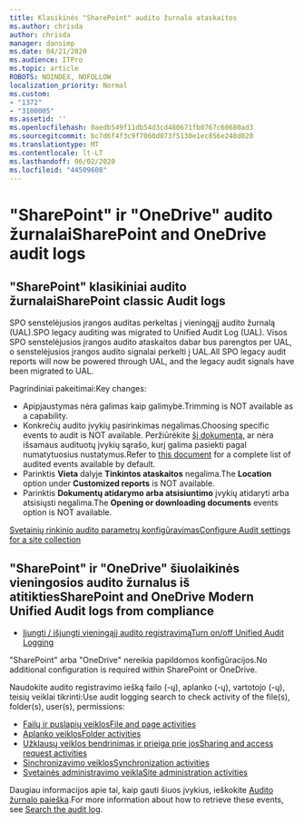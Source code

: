 ```yaml
---
title: Klasikinės "SharePoint" audito žurnalo ataskaitos
ms.author: chrisda
author: chrisda
manager: dansimp
ms.date: 04/21/2020
ms.audience: ITPro
ms.topic: article
ROBOTS: NOINDEX, NOFOLLOW
localization_priority: Normal
ms.custom:
- "1372"
- "3100005"
ms.assetid: ''
ms.openlocfilehash: 0aedb549f11db54d3cd480671fb0767c60680ad3
ms.sourcegitcommit: bc7d6f4f3c9f7060d073f5130e1ec856e248d020
ms.translationtype: MT
ms.contentlocale: lt-LT
ms.lasthandoff: 06/02/2020
ms.locfileid: "44509608"
---
```

# <a name="sharepoint-and-onedrive-audit-logs"></a><span data-ttu-id="283d6-102">"SharePoint" ir "OneDrive" audito žurnalai</span><span class="sxs-lookup"><span data-stu-id="283d6-102">SharePoint and OneDrive audit logs</span></span>

## <a name="sharepoint-classic-audit-logs"></a><span data-ttu-id="283d6-103">"SharePoint" klasikiniai audito žurnalai</span><span class="sxs-lookup"><span data-stu-id="283d6-103">SharePoint classic Audit logs</span></span>

<span data-ttu-id="283d6-104">SPO senstelėjusios įrangos auditas perkeltas į vieningąjį audito žurnalą (UAL).</span><span class="sxs-lookup"><span data-stu-id="283d6-104">SPO legacy auditing was migrated to Unified Audit Log (UAL).</span></span> <span data-ttu-id="283d6-105">Visos SPO senstelėjusios įrangos audito ataskaitos dabar bus parengtos per UAL, o senstelėjusios įrangos audito signalai perkelti į UAL.</span><span class="sxs-lookup"><span data-stu-id="283d6-105">All SPO legacy audit reports will now be powered through UAL, and the legacy audit signals have been migrated to UAL.</span></span>

<span data-ttu-id="283d6-106">Pagrindiniai pakeitimai:</span><span class="sxs-lookup"><span data-stu-id="283d6-106">Key changes:</span></span>

* <span data-ttu-id="283d6-107">Apipjaustymas nėra galimas kaip galimybė.</span><span class="sxs-lookup"><span data-stu-id="283d6-107">Trimming is NOT available as a capability.</span></span>
* <span data-ttu-id="283d6-108">Konkrečių audito įvykių pasirinkimas negalimas.</span><span class="sxs-lookup"><span data-stu-id="283d6-108">Choosing specific events to audit is NOT available.</span></span> <span data-ttu-id="283d6-109">Peržiūrėkite [šį dokumentą,](https://docs.microsoft.com/microsoft-365/compliance/search-the-audit-log-in-security-and-compliance) ar nėra išsamaus audituotų įvykių sąrašo, kurį galima pasiekti pagal numatytuosius nustatymus.</span><span class="sxs-lookup"><span data-stu-id="283d6-109">Refer to [this document](https://docs.microsoft.com/microsoft-365/compliance/search-the-audit-log-in-security-and-compliance) for a complete list of audited events available by default.</span></span>
* <span data-ttu-id="283d6-110">Parinktis **Vieta** dalyje **Tinkintos ataskaitos** negalima.</span><span class="sxs-lookup"><span data-stu-id="283d6-110">The **Location** option under **Customized reports** is NOT available.</span></span>
* <span data-ttu-id="283d6-111">Parinktis **Dokumentų atidarymo arba atsisiuntimo** įvykių atidaryti arba atsisiųsti negalima.</span><span class="sxs-lookup"><span data-stu-id="283d6-111">The **Opening or downloading documents** events option is NOT available.</span></span>

[<span data-ttu-id="283d6-112">Svetainių rinkinio audito parametrų konfigūravimas</span><span class="sxs-lookup"><span data-stu-id="283d6-112">Configure Audit settings for a site collection</span></span>](https://support.office.com/article/Configure-audit-settings-for-a-site-collection-A9920C97-38C0-44F2-8BCB-4CF1E2AE22D2)

## <a name="sharepoint-and-onedrive-modern-unified-audit-logs-from-compliance"></a><span data-ttu-id="283d6-113">"SharePoint" ir "OneDrive" šiuolaikinės vieningosios audito žurnalus iš atitikties</span><span class="sxs-lookup"><span data-stu-id="283d6-113">SharePoint and OneDrive Modern Unified Audit logs from compliance</span></span>

* [<span data-ttu-id="283d6-114">Įjungti / išjungti vieningąjį audito registravimą</span><span class="sxs-lookup"><span data-stu-id="283d6-114">Turn on/off Unified Audit Logging</span></span>](https://docs.microsoft.com/microsoft-365/compliance/turn-audit-log-search-on-or-off) 

<span data-ttu-id="283d6-115">"SharePoint" arba "OneDrive" nereikia papildomos konfigūracijos.</span><span class="sxs-lookup"><span data-stu-id="283d6-115">No additional configuration is required within SharePoint or OneDrive.</span></span>

<span data-ttu-id="283d6-116">Naudokite audito registravimo iešką failo (-ų), aplanko (-ų), vartotojo (-ų), teisių veiklai tikrinti:</span><span class="sxs-lookup"><span data-stu-id="283d6-116">Use audit logging search to check activity of the file(s), folder(s), user(s), permissions:</span></span>

* [<span data-ttu-id="283d6-117">Failų ir puslapių veiklos</span><span class="sxs-lookup"><span data-stu-id="283d6-117">File and page activities</span></span>](https://docs.microsoft.com/microsoft-365/compliance/search-the-audit-log-in-security-and-compliance)
* [<span data-ttu-id="283d6-118">Aplanko veiklos</span><span class="sxs-lookup"><span data-stu-id="283d6-118">Folder activities</span></span>](https://docs.microsoft.com/microsoft-365/compliance/search-the-audit-log-in-security-and-compliance#folder-activities)
* [<span data-ttu-id="283d6-119">Užklausų veiklos bendrinimas ir prieiga prie jos</span><span class="sxs-lookup"><span data-stu-id="283d6-119">Sharing and access request activities</span></span>](https://docs.microsoft.com/microsoft-365/compliance/search-the-audit-log-in-security-and-compliance#sharing-and-access-request-activities)
* [<span data-ttu-id="283d6-120">Sinchronizavimo veiklos</span><span class="sxs-lookup"><span data-stu-id="283d6-120">Synchronization activities</span></span>](https://docs.microsoft.com/microsoft-365/compliance/search-the-audit-log-in-security-and-compliance#synchronization-activities)
* [<span data-ttu-id="283d6-121">Svetainės administravimo veikla</span><span class="sxs-lookup"><span data-stu-id="283d6-121">Site administration activities</span></span>](https://docs.microsoft.com/microsoft-365/compliance/search-the-audit-log-in-security-and-compliance#site-administration-activities)

<span data-ttu-id="283d6-122">Daugiau informacijos apie tai, kaip gauti šiuos įvykius, ieškokite [Audito žurnalo paieška](https://docs.microsoft.com/microsoft-365/compliance/search-the-audit-log-in-security-and-compliance#search-the-audit-log).</span><span class="sxs-lookup"><span data-stu-id="283d6-122">For more information about how to retrieve these events, see [Search the audit log](https://docs.microsoft.com/microsoft-365/compliance/search-the-audit-log-in-security-and-compliance#search-the-audit-log).</span></span>
